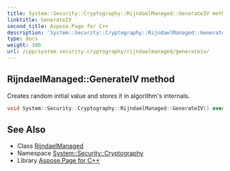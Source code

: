 ```yaml
---
title: System::Security::Cryptography::RijndaelManaged::GenerateIV method
linktitle: GenerateIV
second_title: Aspose.Page for C++
description: 'System::Security::Cryptography::RijndaelManaged::GenerateIV method. Creates random initial value and stores it in algorithm''s internals in C++.'
type: docs
weight: 300
url: /cpp/system.security.cryptography/rijndaelmanaged/generateiv/
---
```

## RijndaelManaged::GenerateIV method


Creates random initial value and stores it in algorithm's internals.

```cpp
void System::Security::Cryptography::RijndaelManaged::GenerateIV() override
```

## See Also

* Class [RijndaelManaged](../)
* Namespace [System::Security::Cryptography](../../)
* Library [Aspose.Page for C++](../../../)
